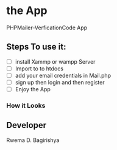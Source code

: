 # the App
PHPMailer-VerficationCode App
## Steps To use it:
- [ ] install Xammp or wampp Server
- [ ] Import  to to htdocs
- [ ] add your email credentials in Mail.php
- [ ] sign up then login and then register
- [ ] Enjoy the App

### How it Looks

## Developer
Rwema D. Bagirishya